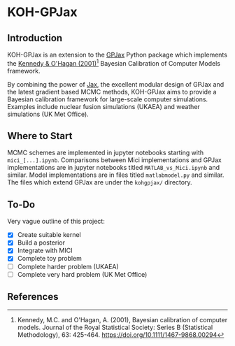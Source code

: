 # KOH-GPJax

## Introduction
KOH-GPJax is an extension to the [GPJax](https://github.com/JaxGaussianProcesses/GPJax) Python package which implements the [Kennedy & O'Hagan (2001)](https://rss.onlinelibrary.wiley.com/doi/10.1111/1467-9868.00294)[^1] Bayesian Calibration of Computer Models framework.

By combining the power of [Jax](https://jax.readthedocs.io/en/latest/), the excellent modular design of GPJax and the latest gradient based MCMC methods, KOH-GPJax aims to provide a Bayesian calibration framework for large-scale computer simulations. Examples include nuclear fusion simulations (UKAEA) and weather simulations (UK Met Office).

## Where to Start
MCMC schemes are implemented in jupyter notebooks starting with `mici_[...].ipynb`.
Comparisons between Mici implementations and GPJax implementations are in jupyter notebooks titled `MATLAB_vs_Mici.ipynb` and similar.
Model implementations are in files titled `matlabmodel.py` and similar.
The files which extend GPJax are under the `kohgpjax/` directory.

## To-Do
Very vague outline of this project: 
- [x] Create suitable kernel  
- [x] Build a posterior  
- [x] Integrate with MICI
- [x] Complete toy problem
- [ ] Complete harder problem (UKAEA)
- [ ] Complete very hard problem (UK Met Office)

## References
[^1]: Kennedy, M.C. and O'Hagan, A. (2001), Bayesian calibration of computer models. Journal of the Royal Statistical Society: Series B (Statistical Methodology), 63: 425-464. https://doi.org/10.1111/1467-9868.00294
